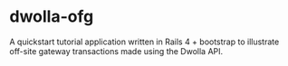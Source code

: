 # dwolla-ofg
A quickstart tutorial application written in Rails 4 + bootstrap to illustrate off-site gateway transactions made using the Dwolla API.
